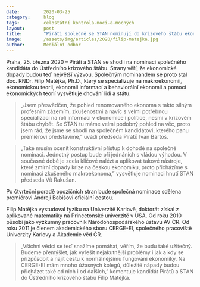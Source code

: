 ```yaml
---
date:         2020-03-25
category:     blog
tags:         celostátní kontrola-moci-a-mocných
layout:       post
title:        "Piráti společně se STAN nominují do krizového štábu ekonoma Filipa Matějku"
image:        /assets/img/articles/2020/filip-matejka.jpg
author:       Mediální odbor
--- 
```



 

Praha, 25. března 2020 – Piráti a STAN se shodli na nominaci společného kandidáta do Ústředního krizového štábu. Strany věří, že ekonomické dopady budou teď největší výzvou. Společným nominandem se proto stal doc. RNDr. Filip Matějka, Ph.D., který se specializuje na makroekonomii, ekonomickou teorii, ekonomii informací a behaviorální ekonomii a pomocí ekonomických teorií vysvětluje chování lidí a státu. 

> „Jsem přesvědčen, že pohled renomovaného ekonoma s takto silným profesním zázemím, zkušenostmi a navíc s velmi potřebnou specializací na roli informací v ekonomice i politice, nesmí v krizovém štábu chybět. Se STAN tu máme velmi podobný pohled na věc, proto jsem rád, že jsme se shodli na společném kandidátovi, kterého panu premiérovi představíme,” uvádí předseda Pirátů Ivan Bartoš.

> „Také musím ocenit konstruktivní přístup k dohodě na společné nominaci. Jednotný postup bude při jednáních s vládou výhodou. V současné době je zcela klíčové nalézt a aplikovat takové nástroje, které zmírní dopady krize na českou ekonomiku, proto přicházíme s nominací zkušeného makroekonoma,” vysvětluje nominaci hnutí STAN předseda Vít Rakušan.

Po čtvrteční poradě opozičních stran bude společná nominace sdělena premiérovi Andreji Babišovi oficiální cestou.

Filip Matějka vystudoval fyziku na Univerzitě Karlově, doktorát získal z aplikované matematiky na Princetonské univerzitě v USA. Od roku 2010 působí jako výzkumný pracovník Národohospodářského ústavu AV ČR. Od roku 2011 je členem akademického sboru CERGE-EI, společného pracoviště Univerzity Karlovy a Akademie věd ČR. 

> „Všichni vědci se teď snažíme pomáhat, věřím, že budu také užitečný. Budeme přemýšlet, jak vyřešit nejakutnější problémy i jak a kdy se přizpůsobit a najít cestu k normálnějšímu fungování ekonomiky. Na CERGE-EI mám mnoho úžasných kolegů, důležité nápady budou přicházet také od nich i od dalších,” komentuje kandidát Pirátů a STAN do Ústředního krizového štábu Filip Matějka. 

